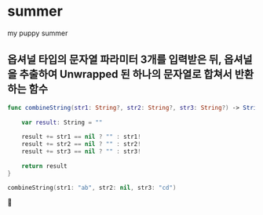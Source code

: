 # summer
my puppy summer


## 옵셔널 타입의 문자열 파라미터 3개를 입력받은 뒤, 옵셔널을 추출하여 Unwrapped 된 하나의 문자열로 합쳐서 반환하는 함수

```swift
func combineString(str1: String?, str2: String?, str3: String?) -> String {
    
    var result: String = ""
    
    result += str1 == nil ? "" : str1!
    result += str2 == nil ? "" : str2!
    result += str3 == nil ? "" : str3!
    
    return result
}

combineString(str1: "ab", str2: nil, str3: "cd")
```


